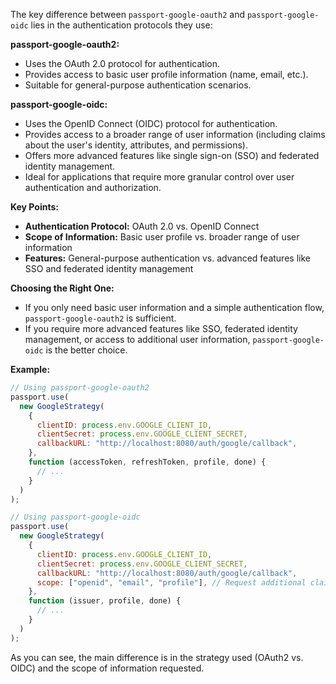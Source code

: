 The key difference between `passport-google-oauth2` and `passport-google-oidc` lies in the authentication protocols they use:

**passport-google-oauth2:**

- Uses the OAuth 2.0 protocol for authentication.
- Provides access to basic user profile information (name, email, etc.).
- Suitable for general-purpose authentication scenarios.

**passport-google-oidc:**

- Uses the OpenID Connect (OIDC) protocol for authentication.
- Provides access to a broader range of user information (including claims about the user's identity, attributes, and permissions).
- Offers more advanced features like single sign-on (SSO) and federated identity management.
- Ideal for applications that require more granular control over user authentication and authorization.

**Key Points:**

- **Authentication Protocol:** OAuth 2.0 vs. OpenID Connect
- **Scope of Information:** Basic user profile vs. broader range of user information
- **Features:** General-purpose authentication vs. advanced features like SSO and federated identity management

**Choosing the Right One:**

- If you only need basic user information and a simple authentication flow, `passport-google-oauth2` is sufficient.
- If you require more advanced features like SSO, federated identity management, or access to additional user information, `passport-google-oidc` is the better choice.

**Example:**

```javascript
// Using passport-google-oauth2
passport.use(
  new GoogleStrategy(
    {
      clientID: process.env.GOOGLE_CLIENT_ID,
      clientSecret: process.env.GOOGLE_CLIENT_SECRET,
      callbackURL: "http://localhost:8080/auth/google/callback",
    },
    function (accessToken, refreshToken, profile, done) {
      // ...
    }
  )
);

// Using passport-google-oidc
passport.use(
  new GoogleStrategy(
    {
      clientID: process.env.GOOGLE_CLIENT_ID,
      clientSecret: process.env.GOOGLE_CLIENT_SECRET,
      callbackURL: "http://localhost:8080/auth/google/callback",
      scope: ["openid", "email", "profile"], // Request additional claims
    },
    function (issuer, profile, done) {
      // ...
    }
  )
);
```

As you can see, the main difference is in the strategy used (OAuth2 vs. OIDC) and the scope of information requested.
